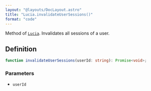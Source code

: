 ```yaml
---
layout: "@layouts/DocLayout.astro"
title: "Lucia.invalidateUserSessions()"
format: "code"
---
```


Method of [`Lucia`](/reference/main/Lucia). Invalidates all sessions of a user.

## Definition

```ts
function invalidateUserSessions(userId: string): Promise<void>;
```

### Parameters

- `userId`
